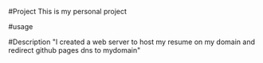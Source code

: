 #Project
This is my personal project 

#usage 

#Description
"I created a web server to host my resume on my domain and redirect github pages dns to mydomain"
